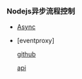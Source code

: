### Nodejs异步流程控制

+ [Async](http://blog.fens.me/nodejs-async/)
+ [eventproxy]

  [github](https://github.com/JacksonTian/eventproxy)
  
  [api](http://eventproxy.html5ify.com/api.html)
